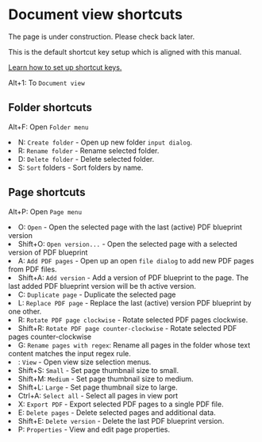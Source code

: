 # Document view shortcuts

<p>
The page is under construction. Please check back later.
</p>

<note>This is the default shortcut key setup which is aligned with this manual.</note>

<a href="Settings.md" anchor="set-shortcut-keys"> Learn how to set up shortcut keys.</a>

<shortcut>Alt+1</shortcut>: To <code>Document view</code>

## Folder shortcuts

<shortcut>Alt+F</shortcut>: Open <code>Folder menu</code>

<list>
<li><shortcut>N</shortcut>: <code>Create folder</code> - Open up new folder <code>input dialog</code>.</li>
<li><shortcut>R</shortcut>: <code>Rename folder</code> - Rename selected folder.</li>
<li><shortcut>D</shortcut>: <code>Delete folder</code> - Delete selected folder.</li>
<li><shortcut>S</shortcut>: <code>Sort</code> folders - Sort folders by name.</li>
</list>

## Page shortcuts

<shortcut>Alt+P</shortcut>: Open <code>Page menu</code>

<list>

<li><shortcut>O</shortcut>: <code>Open</code> - Open the selected page with the last (active) PDF blueprint version</li>

<li><shortcut>Shift+O</shortcut>: <code>Open version...</code> - Open the selected page with a selected version of PDF blueprint</li>

<li><shortcut>A</shortcut>: <code>Add PDF pages</code> - Open up an open <code>file dialog</code> to add new PDF pages from PDF files.</li>

<li><shortcut>Shift+A</shortcut>: <code>Add version</code> - Add a version of PDF blueprint to the page. The last added PDF blueprint version will be th active version.</li>

<li><shortcut>C</shortcut>: <code>Duplicate page</code> - Duplicate the selected page</li>        

<li><shortcut>L</shortcut>: <code>Replace PDF page</code> - Replace the last (active) version PDF blueprint by one other.</li>

<li><shortcut>R</shortcut>: <code>Rotate PDF page clockwise</code> - Rotate selected PDF pages clockwise.</li>

<li><shortcut>Shift+R</shortcut>: <code>Rotate PDF page counter-clockwise</code> - Rotate selected PDF pages counter-clockwise</li>

<li><shortcut>G</shortcut>: <code>Rename pages with regex</code>: Rename all pages in the folder whose text content matches the input regex rule.</li>

<li><shortcut></shortcut>: <code>View</code> - Open view size selection menus.
<list>
<li><shortcut>Shift+S</shortcut>: <code>Small</code> - Set page thumbnail size to small.</li>
<li><shortcut>Shift+M</shortcut>: <code>Medium</code> - Set page thumbnail size to medium.</li>
<li><shortcut>Shift+L</shortcut>: <code>Large</code> - Set page thumbnail size to large.</li>
</list>
</li>

<li><shortcut>Ctrl+A</shortcut>: <code>Select all</code> - Select all pages in view port</li>  

<li><shortcut>X</shortcut>: <code>Export PDF</code> - Export selected PDF pages to a single PDF file.</li>
<li><shortcut>E</shortcut>: <code>Delete pages</code> - Delete selected pages and additional data.</li>
<li><shortcut>Shift+E</shortcut>: <code>Delete version</code> - Delete the last PDF blueprint version.</li>
<li><shortcut>P</shortcut>: <code>Properties</code> - View and edit page properties.</li>

</list>

